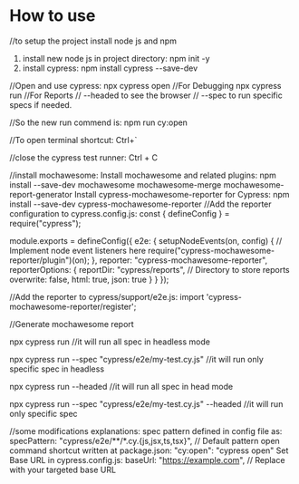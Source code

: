 # How to use

//to setup the project
install node js and npm
1. install new node js in project directory: npm init -y
2. install cypress: npm install cypress --save-dev


//Open and use cypress:
npx cypress open //For Debugging
npx cypress run //For Reports // --headed to see the browser // --spec to run specific specs if needed.

//So the new run commend is:
npm run cy:open

//To open terminal shortcut: Ctrl+`

//close the cypress test runner: Ctrl + C

//install mochawesome:
Install mochawesome and related plugins: npm install --save-dev mochawesome mochawesome-merge mochawesome-report-generator
Install cypress-mochawesome-reporter for Cypress: npm install --save-dev cypress-mochawesome-reporter
//Add the reporter configuration to cypress.config.js:
const { defineConfig } = require("cypress");

module.exports = defineConfig({
  e2e: {
    setupNodeEvents(on, config) {
      // Implement node event listeners here
      require("cypress-mochawesome-reporter/plugin")(on);
    },
    reporter: "cypress-mochawesome-reporter",
    reporterOptions: {
      reportDir: "cypress/reports", // Directory to store reports
      overwrite: false,
      html: true,
      json: true
    }
  }
});

//Add the reporter to cypress/support/e2e.js: import 'cypress-mochawesome-reporter/register';


//Generate mochawesome report 

npx cypress run //it will run all spec in headless mode

npx cypress run --spec "cypress/e2e/my-test.cy.js" //it will run only specific spec in headless

npx cypress run --headed //it will run all spec in head mode

npx cypress run --spec "cypress/e2e/my-test.cy.js" --headed //it will run only specific spec


//some modifications explanations:
spec pattern defined in config file as: specPattern: "cypress/e2e/**/*.cy.{js,jsx,ts,tsx}", // Default pattern
open command shortcut written at package.json: "cy:open": "cypress open"
Set Base URL in cypress.config.js:  baseUrl: "https://example.com", // Replace with your targeted base URL